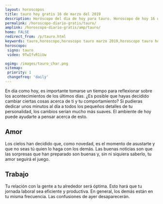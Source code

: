 ```yaml
---
layout: horoscopos
title: tauro hoy gratis 16 de marzo del 2019 
description: Horóscopo del dia de hoy para tauro. Horoscopo de hoy 16 de marzo del 2019. Las predicciones de amor, trabajo, vida personal gratis.
permalink: /horoscopo-diario-gratis/tauro/
amplink: /horoscopo-diario-gratis/amp/tauro/
home: FALSE
redirect_from: /p/tauro.html
keywords: tauro,horoscopo,horoscopo tauro marzo 2019,horoscopo tauro hoy,tarot tauro marzo 2019,horoscopo tauro,tarot tauro hoy,horoscopo de hoy,horoscopo diario,tarot del amor,horoscopo de hoy tauro,horoscopo diario del tarot, Horoscopo de hoy tauro 16 de marzo del 2019,horóscopo del día,signos zodiacales 2019, el horoscopo de hoy
horoscopo:
 signo: tauro
 video: 9TwIfvR1iUw

ogimg: /images/tauro_char.png
sitemap:
 priority: 1
 changefreq: 'daily'
---
```



En día como hoy, es importante tomarse un tiempo para reflexionar sobre los acontecimientos de los últimos días. ¿Es posible que hayas decidido cambiar ciertas cosas acerca de ti y tu comportamiento? Si pudieras dedicar unos minutos al día a todos los pequeños detalles de tu personalidad, los cambios serían mucho más suaves. El ambiente de hoy puede ayudarte a pensar acerca de esto.

## Amor

Los cielos han decidido que, como novedad, es el momento de asustarte y que no seas tú quien lo haga con los demás. Las buenas noticias son que las sorpresas que han preparado son buenas y, sin ni siquiera saberlo, tu amor seguirá el juego.

## Trabajo

Tu relación con la gente a tu alrededor será óptima. Esto hará que tu jornada laboral sea eficiente y productiva. En general, los demás están en tu misma frecuencia. Las confusiones de ayer desaparecerán.